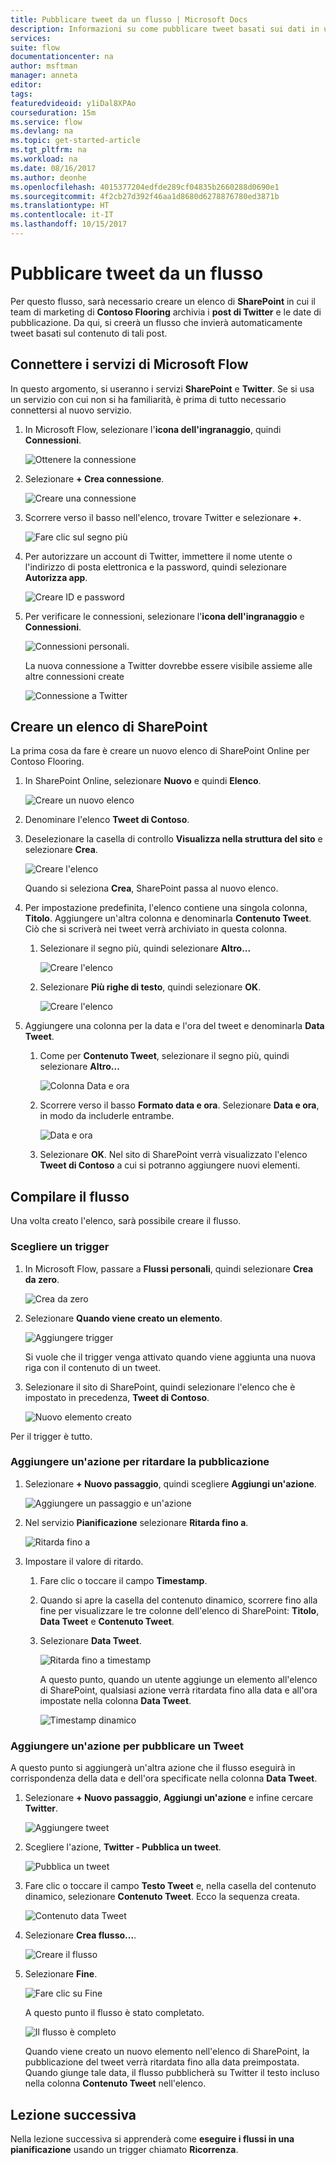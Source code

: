 ```yaml
---
title: Pubblicare tweet da un flusso | Microsoft Docs
description: Informazioni su come pubblicare tweet basati sui dati in un elenco di SharePoint.
services: 
suite: flow
documentationcenter: na
author: msftman
manager: anneta
editor: 
tags: 
featuredvideoid: y1iDal8XPAo
courseduration: 15m
ms.service: flow
ms.devlang: na
ms.topic: get-started-article
ms.tgt_pltfrm: na
ms.workload: na
ms.date: 08/16/2017
ms.author: deonhe
ms.openlocfilehash: 4015377204edfde289cf04835b2660288d0690e1
ms.sourcegitcommit: 4f2cb27d392f46aa1d8680d6278876780ed3871b
ms.translationtype: HT
ms.contentlocale: it-IT
ms.lasthandoff: 10/15/2017
---
```

# <a name="post-tweets-from-a-flow"></a>Pubblicare tweet da un flusso
Per questo flusso, sarà necessario creare un elenco di **SharePoint** in cui il team di marketing di **Contoso Flooring** archivia i **post di Twitter** e le date di pubblicazione. Da qui, si creerà un flusso che invierà automaticamente tweet basati sul contenuto di tali post. 

## <a name="connect-microsoft-flow-services"></a>Connettere i servizi di Microsoft Flow
In questo argomento, si useranno i servizi **SharePoint** e **Twitter**. Se si usa un servizio con cui non si ha familiarità, è prima di tutto necessario connettersi al nuovo servizio. 

1. In Microsoft Flow, selezionare l'**icona dell'ingranaggio**, quindi **Connessioni**.
   
    ![Ottenere la connessione](./media/learning-push-notifications/2-get-connection.png) 
2. Selezionare **+ Crea connessione**.
   
    ![Creare una connessione](./media/learning-push-notifications/3-create-connection.png) 
3. Scorrere verso il basso nell'elenco, trovare Twitter e selezionare **+**.
   
    ![Fare clic sul segno più](./media/learning-push-notifications/4-click-plus.png)
4. Per autorizzare un account di Twitter, immettere il nome utente o l'indirizzo di posta elettronica e la password, quindi selezionare **Autorizza app**.
   
    ![Creare ID e password](./media/learning-push-notifications/5-create-id-pswd.png)
5. Per verificare le connessioni, selezionare l'**icona dell'ingranaggio** e **Connessioni**.
   
    ![Connessioni personali.](./media/learning-push-notifications/6-my-connections.png)
   
    La nuova connessione a Twitter dovrebbe essere visibile assieme alle altre connessioni create 
   
    ![Connessione a Twitter](./media/learning-push-notifications/7-twitter-connection.png)

## <a name="build-a-sharepoint-list"></a>Creare un elenco di SharePoint
La prima cosa da fare è creare un nuovo elenco di SharePoint Online per Contoso Flooring. 

1. In SharePoint Online, selezionare **Nuovo** e quindi **Elenco**.
   
    ![Creare un nuovo elenco](./media/learning-push-notifications/1-new-list.png)
2. Denominare l'elenco **Tweet di Contoso**. 
3. Deselezionare la casella di controllo **Visualizza nella struttura del sito** e selezionare **Crea**.
   
    ![Creare l'elenco](./media/learning-push-notifications/2-name-create-list.png)
   
    Quando si seleziona **Crea**, SharePoint passa al nuovo elenco.
4. Per impostazione predefinita, l'elenco contiene una singola colonna, **Titolo**. Aggiungere un'altra colonna e denominarla **Contenuto Tweet**. Ciò che si scriverà nei tweet verrà archiviato in questa colonna. 
   
   1. Selezionare il segno più, quindi selezionare **Altro...**
      
       ![Creare l'elenco](./media/learning-push-notifications/3-add-more-column-types.png)
   2. Selezionare **Più righe di testo**, quindi selezionare **OK**.
      
       ![Creare l'elenco](./media/learning-push-notifications/4-add-column.png)
5. Aggiungere una colonna per la data e l'ora del tweet e denominarla **Data Tweet**.
   
   1. Come per **Contenuto Tweet**, selezionare il segno più, quindi selezionare **Altro...**
      
       ![Colonna Data e ora](./media/learning-push-notifications/5-date-time-col.png)
   2. Scorrere verso il basso **Formato data e ora**. Selezionare **Data e ora**, in modo da includerle entrambe.
      
       ![Data e ora](./media/learning-push-notifications/6-date-time-must-do.png)
   3. Selezionare **OK**. Nel sito di SharePoint verrà visualizzato l'elenco **Tweet di Contoso** a cui si potranno aggiungere nuovi elementi.

## <a name="build-the-flow"></a>Compilare il flusso
Una volta creato l'elenco, sarà possibile creare il flusso.

### <a name="choose-a-trigger"></a>Scegliere un trigger
1. In Microsoft Flow, passare a **Flussi personali**, quindi selezionare **Crea da zero**.
   
    ![Crea da zero](./media/learning-push-notifications/8-create-from-blank.png)
2. Selezionare **Quando viene creato un elemento**.
   
    ![Aggiungere trigger](./media/learning-push-notifications/9-add-trigger.png)
   
    Si vuole che il trigger venga attivato quando viene aggiunta una nuova riga con il contenuto di un tweet.
3. Selezionare il sito di SharePoint, quindi selezionare l'elenco che è impostato in precedenza, **Tweet di Contoso**.
   
    ![Nuovo elemento creato](./media/learning-push-notifications/11-set-trigger.png)

Per il trigger è tutto.

### <a name="add-an-action-to-delay-posting"></a>Aggiungere un'azione per ritardare la pubblicazione
1. Selezionare **+ Nuovo passaggio**, quindi scegliere **Aggiungi un'azione**. 
   
    ![Aggiungere un passaggio e un'azione](./media/learning-push-notifications/12-add-step-and-action.png)
2. Nel servizio **Pianificazione** selezionare **Ritarda fino a**. 
   
    ![Ritarda fino a](./media/learning-push-notifications/13-delay-until-schedule.png)  
3. Impostare il valore di ritardo.
   
   1. Fare clic o toccare il campo **Timestamp**. 
   2. Quando si apre la casella del contenuto dinamico, scorrere fino alla fine per visualizzare le tre colonne dell'elenco di SharePoint: **Titolo**, **Data Tweet** e **Contenuto Tweet**.
   3. Selezionare **Data Tweet**. 
      
       ![Ritarda fino a timestamp](./media/learning-push-notifications/14-delay-until-timestamp.png)
      
       A questo punto, quando un utente aggiunge un elemento all'elenco di SharePoint, qualsiasi azione verrà ritardata fino alla data e all'ora impostate nella colonna **Data Tweet**.
      
       ![Timestamp dinamico](./media/learning-push-notifications/15-dynamic-timestamp.png)

### <a name="add-an-action-to-post-a-tweet"></a>Aggiungere un'azione per pubblicare un Tweet
A questo punto si aggiungerà un'altra azione che il flusso eseguirà in corrispondenza della data e dell'ora specificate nella colonna **Data Tweet**.

1. Selezionare **+ Nuovo passaggio**, **Aggiungi un'azione** e infine cercare **Twitter**.
   
    ![Aggiungere tweet](./media/learning-push-notifications/16-add-tweet.png) 
2. Scegliere l'azione, **Twitter - Pubblica un tweet**.
   
    ![Pubblica un tweet](./media/learning-push-notifications/17-post-tweet.png) 
3. Fare clic o toccare il campo **Testo Tweet** e, nella casella del contenuto dinamico, selezionare **Contenuto Tweet**. Ecco la sequenza creata. 
   
    ![Contenuto data Tweet](./media/learning-push-notifications/18-tweet-date-content.png)
4. Selezionare **Crea flusso...**.
   
    ![Creare il flusso](./media/learning-push-notifications/19-tiny-create.png) 
5. Selezionare **Fine**.
   
    ![Fare clic su Fine](./media/learning-push-notifications/19-click-done.png)
   
    A questo punto il flusso è stato completato.
   
    ![Il flusso è completo](./media/learning-push-notifications/20-flow-is-done.png)
   
    Quando viene creato un nuovo elemento nell'elenco di SharePoint, la pubblicazione del tweet verrà ritardata fino alla data preimpostata. Quando giunge tale data, il flusso pubblicherà su Twitter il testo incluso nella colonna **Contenuto Tweet** nell'elenco.

## <a name="next-lesson"></a>Lezione successiva
Nella lezione successiva si apprenderà come **eseguire i flussi in una pianificazione** usando un trigger chiamato **Ricorrenza**.

